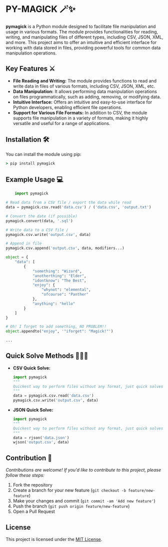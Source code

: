 # PY-MAGICK 🪄✨

**pymagick** is a Python module designed to facilitate file manipulation and usage in various formats. The module
provides functionalities for reading, writing, and manipulating files of different types, including CSV, JSON, XML, and
more. This project aims to offer an intuitive and efficient interface for working with data stored in files, providing
powerful tools for common data manipulation operations.

## Key Features ⚔️

- **File Reading and Writing:** The module provides functions to read and write data in files of various formats,
  including CSV, JSON, XML, etc.
- **Data Manipulation:** It allows performing data manipulation operations on files programmatically, such as adding,
  removing, or modifying data.
- **Intuitive Interface:** Offers an intuitive and easy-to-use interface for Python developers, enabling efficient file
  operations.
- **Support for Various File Formats:** In addition to CSV, the module supports file manipulation in a variety of
  formats, making it highly versatile and useful for a range of applications.

## Installation 🛠️

You can install the module using pip:

```cmd
> pip install pymagick
````

## Example Usage 💻

```python
    import pymagick

# Read data from a CSV file / export the data while read 
data = pymagick.csv.read('data.csv') / ('data.csv', 'output.txt')

# Convert the date (if possible)
pymagick.convert(data, '.sql')

# Write data to a CSV file / 
pymagick.csv.write('output.csv', data)

# Append in file
pymagick.csv.append('output.csv', data, modifiers...)

object = {
    "data": [
        {
            "something": "Wizard",
            "anotherthing": "Elder",
            "idontknow": "The Best",
            "enjoy": {
                "whynot": "elemental",
                "ofcourse": "Panther"
            },
            "anything": "hello"
        }
    ]
}

# Oh! I forget to add something, NO PROBLEM!!
object.appendto("enjoy", '"iforget": "Magick!"')

...
```

## Quick Solve Methods 🏃‍♂️💨

- **CSV Quick Solve:**
    ```python
    import pymagick
    """
    Quickest way to perform files without any format, just quick solves!
    """
    data = pymagick.csv.read('data.csv')
    pymagick.csv.write('output.csv', data)
    ```

- **JSON Quick Solve:**
    ```python
    import pymagick
    """
    Quickest way to perform files without any format, just quick solves!
    """
    data = rjson('data.json')
    wjson('output.csv', data)
    ```

## Contribution 🤝

*Contributions are welcome! If you'd like to contribute to this project, please follow these steps:*

1. Fork the repository
2. Create a branch for your new feature (`git checkout -b feature/new-feature`)
3. Make your changes and commit (`git commit -am 'Add new feature'`)
4. Push the branch (`git push origin feature/new-feature`)
5. Open a Pull Request

## License

This project is licensed under the [MIT License](LICENSE).
